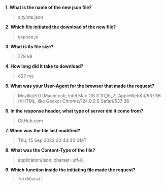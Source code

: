 **1. What is the name of the new json file?**
>citylots.json

**2. Which file initiated the download of the new file?**
>expose.js

**3. What is its file size?**
>779 kB

**4. How long did it take to download?**
>427 ms

**5. What was your User-Agent for the browser that made the request?**
>Mozilla/5.0 (Macintosh; Intel Mac OS X 10_15_7) AppleWebKit/537.36 (KHTML, like Gecko) Chrome/124.0.0.0 Safari/537 36

**6. In the response header, what type of server did it come from?**
>GitHub.com

**7. When was the file last modified?**
>Thu, 15 Sep 2022 22:44:30 GMT

**8. What was the Content-Type of the file?**
>application/json; charset=utf-8

**9. Which function inside the initiating file made the request?**
>`fetchData()`
